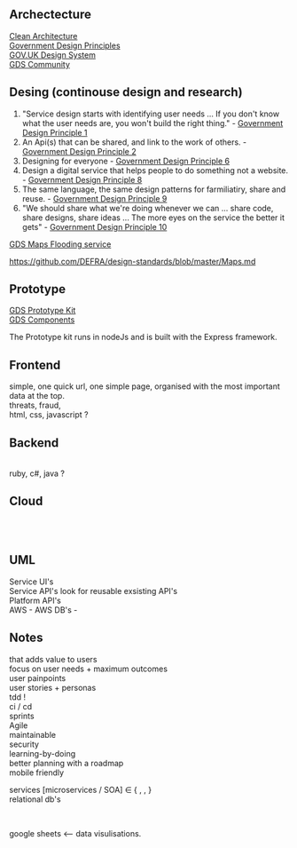 ## Archectecture 

[Clean Architecture](https://github.com/madetech/clean-architecture) <br>
[Government Design Principles](https://www.gov.uk/guidance/government-design-principles) <br>
[GOV.UK Design System](https://design-system.service.gov.uk/get-started/) <br>
[GDS Community](https://design-system.service.gov.uk/community/)





## Desing (continouse design and research)
1. "Service design starts with identifying user needs ... If you don't know what the user needs are, you won't build the right thing." - [Government Design Principle 1](https://www.gov.uk/guidance/government-design-principles) 
2. An Api(s) that can be shared, and link to the work of others. - [Government Design Principle 2](https://www.gov.uk/guidance/government-design-principles)
3. Designing for everyone - [Government Design Principle 6](https://www.gov.uk/guidance/government-design-principles)
4. Design a digital service that helps people to do something not a website. - [Government Design Principle 8](https://www.gov.uk/guidance/government-design-principles)
5. The same language, the same design patterns for farmiliatiry, share and reuse. - [Government Design Principle 9](https://www.gov.uk/guidance/government-design-principles)
6. "We should share what we're doing whenever we can ... share code, share designs, share ideas ... The more eyes on the service the better it gets" - [Government Design Principle 10](https://www.gov.uk/guidance/government-design-principles)

[GDS Maps Flooding service](https://github.com/DEFRA/flood-app)

https://github.com/DEFRA/design-standards/blob/master/Maps.md 

## Prototype

[GDS Prototype Kit](https://prototype-kit.service.gov.uk/docs/) <br>
[GDS Components](https://design-system.service.gov.uk/components/)

The Prototype kit runs in nodeJs and is built with the Express framework.

## Frontend
simple, one quick url, one simple page, organised with the most important data at the top. <br>
threats, fraud,
<br>
html, css, javascript ?<br>
## Backend
<br>
ruby, c#, java ?<br>

## Cloud
<br>
<br>

## UML

Service UI's <br>
Service API's     look for reusable exsisting API's <br>
Platform API's <br>
AWS - AWS DB's -  <br>

## Notes


that adds value to users <br>
focus on user needs + maximum outcomes <br>
user painpoints <br>
user stories + personas <br>
tdd ! <br>
ci / cd <br>
sprints <br>
Agile <br>
maintainable <br>
security <br>
learning-by-doing <br>
better planning with a roadmap <br>
mobile friendly <br>

services [microservices / SOA] ∈ {   ,     ,     }  <br>
relational db's  <br>

<br>

google sheets <-- data visulisations.
